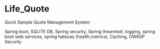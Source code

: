 # Life_Quote
Quick Sample Quote Management System

Spring boot, SQLITE DB, Spring security, Spring theamleaf, logging, spring boot web services,  spring hateoas (health,metrics), Caching, OWASP Security
